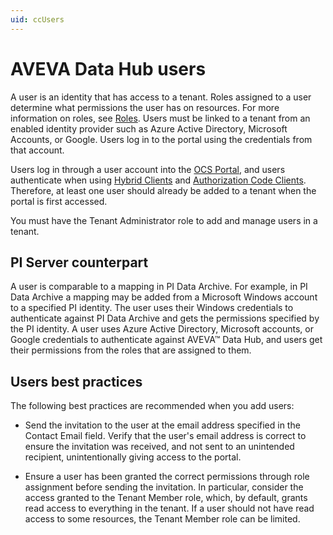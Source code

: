 ```yaml
---
uid: ccUsers
---
```


# AVEVA Data Hub users

A user is an identity that has access to a tenant. Roles assigned to a user determine what permissions the user has on resources. For more information on roles, see [Roles](xref:ccRoles). Users must be linked to a tenant from an enabled identity provider such as Azure Active Directory, Microsoft Accounts, or Google. Users log in to the portal using the credentials from that account.

Users log in through a user account into the [OCS Portal](https://cloud.osisoft.com), and users authenticate when using [Hybrid Clients](xref:ccClients#hybrid-client) and [Authorization Code Clients](xref:ccClients#authorization-code-client). Therefore, at least one user should already be added to a tenant when the portal is first accessed.

You must have the Tenant Administrator role to add and manage users in a tenant.

## <a name="users-pi-server"></a>PI Server counterpart

A user is comparable to a mapping in PI Data Archive. For example, in PI Data Archive a mapping may be added from a Microsoft Windows account to a specified PI identity. The user uses their Windows credentials to authenticate against PI Data Archive and gets the permissions specified by the PI identity. A user uses Azure Active Directory, Microsoft accounts, or Google credentials to authenticate against AVEVA&trade; Data Hub, and users get their permissions from the roles that are assigned to them.

## <a name="users-bp"></a>Users best practices

The following best practices are recommended when you add users:

- Send the invitation to the user at the email address specified in the Contact Email field. Verify that the user's email address is correct to ensure the invitation was received, and not sent to an unintended recipient, unintentionally giving access to the portal.

- Ensure a user has been granted the correct permissions through role assignment before sending the invitation. In particular, consider the access granted to the Tenant Member role, which, by default, grants read access to everything in the tenant. If a user should not have read access to some resources, the Tenant Member role can be limited.
